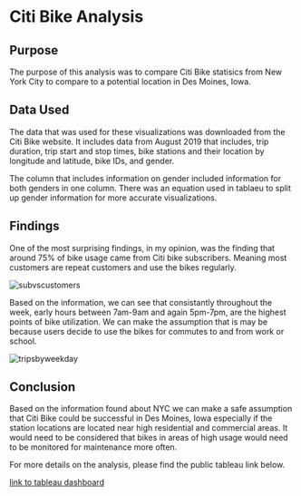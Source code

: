 # Citi Bike Analysis 

## Purpose
The purpose of this analysis was to compare Citi Bike statisics from New York City to compare to a potential location in Des Moines, Iowa. 

## Data Used

The data that was used for these visualizations was downloaded from the Citi Bike website. It includes data from August 2019 that includes, trip duration, trip start and stop times, bike stations and their location by longitude and latitude, bike IDs, and gender.

The column that includes information on gender included information for both genders in one column. There was an equation used in tablaeu to split up gender information for more accurate visualizations.

## Findings

One of the most surprising findings, in my opinion, was the finding that around 75% of bike usage came from Citi bike subscribers. Meaning most customers are repeat customers and use the bikes regularly.

![subvscustomers](https://user-images.githubusercontent.com/110923091/204178804-42b0fc34-a974-4e77-9804-f6bf8a6f0c9b.PNG)

Based on the information, we can see that consistantly throughout the week, early hours between 7am-9am and again 5pm-7pm, are the highest points of bike utilization. We can make the assumption that is may be because users decide to use the bikes for commutes to and from work or school.

![tripsbyweekday](https://user-images.githubusercontent.com/110923091/204179259-7979408d-2f84-4ed6-9d0d-165fa1d99554.PNG)

## Conclusion 

Based on the information found about NYC we can make a safe assumption that Citi Bike could be successful in Des Moines, Iowa especially if the station locations are located near high residential and commercial areas. It would need to be considered that bikes in areas of high usage would need to be monitored for maintenance more often.

For more details on the analysis, please find the public tableau link below.

[link to tableau dashboard](https://public.tableau.com/app/profile/samantha.miller5289/viz/CityBikeAssignment/CustomersvsSubscribers)

